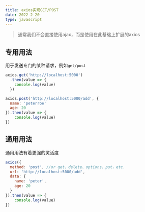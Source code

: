 ```yaml
---
title: axios实现GET/POST
date: 2022-2-20
type: javascript
---
```


> 通常我们不会直接使用ajax，而是使用在此基础上扩展的axios

## 专用用法

用于发送专门的某种请求，例如`get/post`

```js
axios.get('http://localhost:5000')
  .then(value => {
    console.log(value)
  })

axios.post('http://localhost:5000/add', {
  name: 'peterroe'
  age: 20
}).then(value => {
    console.log(value)
})
```

## 通用用法

通用用法有着更强的灵活度

```js
axios({
  method: 'post', //or get、delete、options、put，etc.
  url: 'http://localhost:5000/add',
  data: {
    name: 'peter',
    age: 20
  }
}).then(value => {
    console.log(value)
})
```